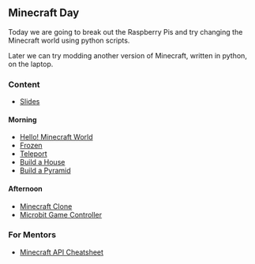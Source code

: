 ## Minecraft Day

Today we are going to break out the Raspberry Pis and try changing the Minecraft world
using python scripts.

Later we can try modding another version of Minecraft, written in python, on the laptop.

### Content

* [Slides](day-3.html)


#### Morning

* [Hello! Minecraft World](2.1-hello-world.md)
* [Frozen](2.1-frozen.md)
* [Teleport](2.1-teleport.md)
* [Build a House](2.3-build-a-house.md)
* [Build a Pyramid](2.4-build-a-pyramid.md)


#### Afternoon

* [Minecraft Clone](3.1-minecraft-clone.md)
* [Microbit Game Controller](3.2-minecraft-microbit-game-controller.md)


### For Mentors

* [Minecraft API Cheatsheet](minecraft-api.cheatsheet.md)
